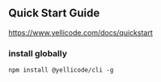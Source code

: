 
## Quick Start Guide

https://www.yellicode.com/docs/quickstart

### install globally

```cmd=
npm install @yellicode/cli -g
```